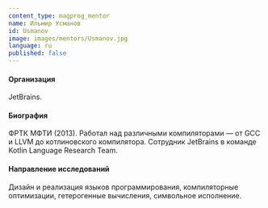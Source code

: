 ```yaml
---
content_type: magprog_mentor
name: Ильмир Усманов
id: Usmanov
image: images/mentors/Usmanov.jpg
language: ru
published: false
---
```


#### Организация
JetBrains.

#### Биография

ФРТК МФТИ (2013).
Работал над различными компиляторами — от GCC и LLVM до котлиновского компилятора.
Сотрудник JetBrains в команде Kotlin Language Research Team.

#### Направление исследований

Дизайн и реализация языков программирования, компиляторные оптимизации, гетерогенные вычисления, символьное исполнение.

